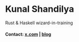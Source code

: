 # Kunal Shandilya
Rust & Haskell wizard-in-training

#### Contact: [x.com](https://x.com/5handilya) | [blog](https://sha1512.pages.dev)
